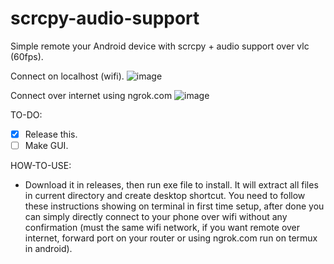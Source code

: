 # scrcpy-audio-support
Simple remote your Android device with scrcpy + audio support over vlc (60fps).

Connect on localhost (wifi).
![image](https://user-images.githubusercontent.com/58414694/183927539-2dd38595-0dfb-4672-944c-7ce7ae43aa48.png)

Connect over internet using ngrok.com
![image](https://user-images.githubusercontent.com/58414694/183928638-e43d3628-87a8-4596-85ba-a91dbb234d87.png)

TO-DO:

- [x] Release this.
- [ ] Make GUI.

HOW-TO-USE:

- Download it in releases, then run exe file to install. It will extract all files in current directory and create desktop shortcut. You need to follow these instructions showing on terminal in first time setup, after done you can simply directly connect to your phone over wifi without any confirmation (must the same wifi network, if you want remote over internet, forward port on your router or using ngrok.com run on termux in android).  
